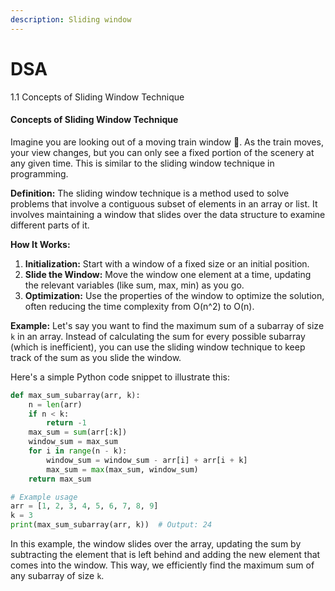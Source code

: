 ```yaml
---
description: Sliding window
---
```


# DSA

1.1 Concepts of Sliding Window Technique

#### Concepts of Sliding Window Technique

Imagine you are looking out of a moving train window 🚂. As the train moves, your view changes, but you can only see a fixed portion of the scenery at any given time. This is similar to the sliding window technique in programming.

**Definition:** The sliding window technique is a method used to solve problems that involve a contiguous subset of elements in an array or list. It involves maintaining a window that slides over the data structure to examine different parts of it.

**How It Works:**

1. **Initialization:** Start with a window of a fixed size or an initial position.
2. **Slide the Window:** Move the window one element at a time, updating the relevant variables (like sum, max, min) as you go.
3. **Optimization:** Use the properties of the window to optimize the solution, often reducing the time complexity from O(n^2) to O(n).

**Example:** Let's say you want to find the maximum sum of a subarray of size `k` in an array. Instead of calculating the sum for every possible subarray (which is inefficient), you can use the sliding window technique to keep track of the sum as you slide the window.

Here's a simple Python code snippet to illustrate this:

```python
def max_sum_subarray(arr, k):
    n = len(arr)
    if n < k:
        return -1
    max_sum = sum(arr[:k])
    window_sum = max_sum
    for i in range(n - k):
        window_sum = window_sum - arr[i] + arr[i + k]
        max_sum = max(max_sum, window_sum)
    return max_sum

# Example usage
arr = [1, 2, 3, 4, 5, 6, 7, 8, 9]
k = 3
print(max_sum_subarray(arr, k))  # Output: 24
```

In this example, the window slides over the array, updating the sum by subtracting the element that is left behind and adding the new element that comes into the window. This way, we efficiently find the maximum sum of any subarray of size `k`.

